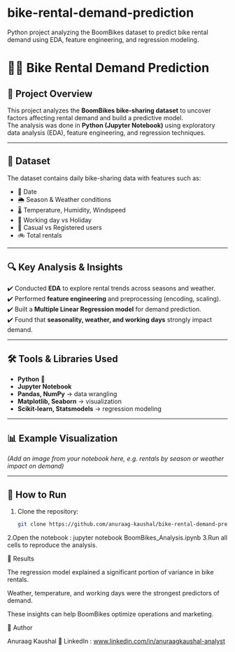 # bike-rental-demand-prediction
Python project analyzing the BoomBikes dataset to predict bike rental demand using EDA, feature engineering, and regression modeling.
# 🚴‍♂️ Bike Rental Demand Prediction  

## 📌 Project Overview  
This project analyzes the **BoomBikes bike-sharing dataset** to uncover factors affecting rental demand and build a predictive model.  
The analysis was done in **Python (Jupyter Notebook)** using exploratory data analysis (EDA), feature engineering, and regression techniques.  

---

## 📂 Dataset  
The dataset contains daily bike-sharing data with features such as:  
- 📅 Date  
- 🌦️ Season & Weather conditions  
- 🌡️ Temperature, Humidity, Windspeed  
- 🏢 Working day vs Holiday  
- 👥 Casual vs Registered users  
- 🚲 Total rentals  

---

## 🔍 Key Analysis & Insights  
✔️ Conducted **EDA** to explore rental trends across seasons and weather.  
✔️ Performed **feature engineering** and preprocessing (encoding, scaling).  
✔️ Built a **Multiple Linear Regression model** for demand prediction.  
✔️ Found that **seasonality, weather, and working days** strongly impact demand.  

---

## 🛠️ Tools & Libraries Used  
- **Python** 🐍  
- **Jupyter Notebook**  
- **Pandas, NumPy** → data wrangling  
- **Matplotlib, Seaborn** → visualization  
- **Scikit-learn, Statsmodels** → regression modeling  

---

## 📊 Example Visualization  
*(Add an image from your notebook here, e.g. rentals by season or weather impact on demand)*  

---

## 🚀 How to Run  
1. Clone the repository:  
   ```bash
   git clone https://github.com/anuraag-kaushal/bike-rental-demand-prediction.git
2.Open the notebook : jupyter notebook BoomBikes_Analysis.ipynb
3.Run all cells to reproduce the analysis.


📌 Results

The regression model explained a significant portion of variance in bike rentals.

Weather, temperature, and working days were the strongest predictors of demand.

These insights can help BoomBikes optimize operations and marketing.

👤 Author

Anuraag Kaushal
🔗 LinkedIn : www.linkedin.com/in/anuraagkaushal-analyst

